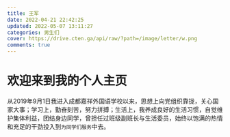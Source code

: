 ```yaml
---
title: 王军
date: 2022-04-21 22:42:25
updated: 2022-05-07 13:11:27
categories: 男生们
cover: https://drive.cten.ga/api/raw/?path=/image/letter/w.png
comments: true
---
```

# 欢迎来到我的个人主页
从2019年9月1日我进入成都嘉祥外国语学校以来，思想上向党组织靠拢，关心国家大事；学习上，勤奋刻苦，努力拼搏；生活上，我养成良好的生活习惯，自觉维护集体利益，团结身边同学，曾担任过班级副班长与生活委员，始终以饱满的热情和充足的干劲投入到`为同学们服务`中去。